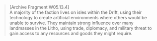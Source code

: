 >[Archive Fragment W05.13.4]\
A majority of the faction lives on isles within the Drift, using their technology to create artificial environments where others would be unable to survive. They maintain strong influence over many landmasses in the Litho, using trade, diplomacy, and military threat to gain access to any resources and goods they might require.